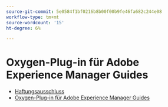 ```yaml
---
source-git-commit: 5e0584f1bf0216b8b00f00b9fe46fa682c244e08
workflow-type: tm+mt
source-wordcount: '15'
ht-degree: 6%

---
```

# Oxygen-Plug-in für Adobe Experience Manager Guides

- [Haftungsausschluss](rebranding-disclaimer.md)
- [Oxygen-Plug-in für Adobe Experience Manager Guides](use-aem-connector.md)

